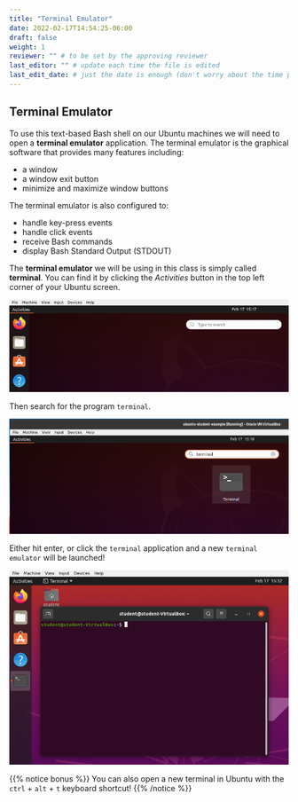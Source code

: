 ```yaml
---
title: "Terminal Emulator"
date: 2022-02-17T14:54:25-06:00
draft: false
weight: 1
reviewer: "" # to be set by the approving reviewer
last_editor: "" # update each time the file is edited
last_edit_date: # just the date is enough (don't worry about the time portion)
---
```


## Terminal Emulator

To use this text-based Bash shell on our Ubuntu machines we will need to open a **terminal emulator** application. The terminal emulator is the graphical software that provides many features including: 
- a window
- a window exit button
- minimize and maximize window buttons

The terminal emulator is also configured to:
- handle key-press events
- handle click events
- receive Bash commands 
- display Bash Standard Output (STDOUT)

The **terminal emulator** we will be using in this class is simply called **terminal**. You can find it by clicking the *Activities* button in the top left corner of your Ubuntu screen.

![Ubuntu Activities Search](pictures/ubuntu-activities-search.png)

Then search for the program `terminal`.

![Ubuntu Activities Search: terminal](pictures/ubuntu-activities-search-terminal.png)

Either hit enter, or click the `terminal` application and a new `terminal emulator` will be launched!

![Ubuntu Terminal Emulator](pictures/ubuntu-terminal-emulator.png)

{{% notice bonus %}}
You can also open a new terminal in Ubuntu with the `ctrl` + `alt` + `t` keyboard shortcut!
{{% /notice %}}